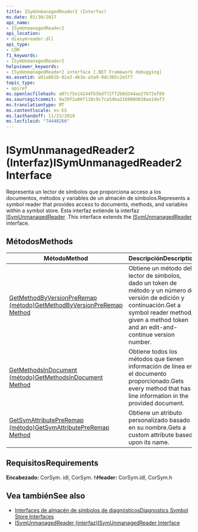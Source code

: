 ```yaml
---
title: ISymUnmanagedReader2 (Interfaz)
ms.date: 03/30/2017
api_name:
- ISymUnmanagedReader2
api_location:
- diasymreader.dll
api_type:
- COM
f1_keywords:
- ISymUnmanagedReader2
helpviewer_keywords:
- ISymUnmanagedReader2 interface [.NET Framework debugging]
ms.assetid: a01a881b-82a3-4b3e-a3a9-9dc305c2e5f7
topic_type:
- apiref
ms.openlocfilehash: a07c75e14244fb5bdf72ff2b0d344ae27672ef89
ms.sourcegitcommit: 9a39f2a06f110c9c7ca54ba216900d038aa14ef3
ms.translationtype: MT
ms.contentlocale: es-ES
ms.lasthandoff: 11/23/2019
ms.locfileid: "74448266"
---
```

# <a name="isymunmanagedreader2-interface"></a><span data-ttu-id="8dcff-102">ISymUnmanagedReader2 (Interfaz)</span><span class="sxs-lookup"><span data-stu-id="8dcff-102">ISymUnmanagedReader2 Interface</span></span>
<span data-ttu-id="8dcff-103">Representa un lector de símbolos que proporciona acceso a los documentos, métodos y variables de un almacén de símbolos.</span><span class="sxs-lookup"><span data-stu-id="8dcff-103">Represents a symbol reader that provides access to documents, methods, and variables within a symbol store.</span></span> <span data-ttu-id="8dcff-104">Esta interfaz extiende la interfaz [ISymUnmanagedReader](../../../../docs/framework/unmanaged-api/diagnostics/isymunmanagedreader-interface.md) .</span><span class="sxs-lookup"><span data-stu-id="8dcff-104">This interface extends the [ISymUnmanagedReader](../../../../docs/framework/unmanaged-api/diagnostics/isymunmanagedreader-interface.md) interface.</span></span>  
  
## <a name="methods"></a><span data-ttu-id="8dcff-105">Métodos</span><span class="sxs-lookup"><span data-stu-id="8dcff-105">Methods</span></span>  
  
|<span data-ttu-id="8dcff-106">Método</span><span class="sxs-lookup"><span data-stu-id="8dcff-106">Method</span></span>|<span data-ttu-id="8dcff-107">Descripción</span><span class="sxs-lookup"><span data-stu-id="8dcff-107">Description</span></span>|  
|------------|-----------------|  
|[<span data-ttu-id="8dcff-108">GetMethodByVersionPreRemap (método)</span><span class="sxs-lookup"><span data-stu-id="8dcff-108">GetMethodByVersionPreRemap Method</span></span>](../../../../docs/framework/unmanaged-api/diagnostics/isymunmanagedreader2-getmethodbyversionpreremap-method.md)|<span data-ttu-id="8dcff-109">Obtiene un método del lector de símbolos, dado un token de método y un número de versión de edición y continuación.</span><span class="sxs-lookup"><span data-stu-id="8dcff-109">Get a symbol reader method, given a method token and an edit-and-continue version number.</span></span>|  
|[<span data-ttu-id="8dcff-110">GetMethodsInDocument (método)</span><span class="sxs-lookup"><span data-stu-id="8dcff-110">GetMethodsInDocument Method</span></span>](../../../../docs/framework/unmanaged-api/diagnostics/isymunmanagedreader2-getmethodsindocument-method.md)|<span data-ttu-id="8dcff-111">Obtiene todos los métodos que tienen información de línea en el documento proporcionado.</span><span class="sxs-lookup"><span data-stu-id="8dcff-111">Gets every method that has line information in the provided document.</span></span>|  
|[<span data-ttu-id="8dcff-112">GetSymAttributePreRemap (método)</span><span class="sxs-lookup"><span data-stu-id="8dcff-112">GetSymAttributePreRemap Method</span></span>](../../../../docs/framework/unmanaged-api/diagnostics/isymunmanagedreader2-getsymattributepreremap-method.md)|<span data-ttu-id="8dcff-113">Obtiene un atributo personalizado basado en su nombre.</span><span class="sxs-lookup"><span data-stu-id="8dcff-113">Gets a custom attribute based upon its name.</span></span>|  
  
## <a name="requirements"></a><span data-ttu-id="8dcff-114">Requisitos</span><span class="sxs-lookup"><span data-stu-id="8dcff-114">Requirements</span></span>  
 <span data-ttu-id="8dcff-115">**Encabezado:** CorSym. idl, CorSym. h</span><span class="sxs-lookup"><span data-stu-id="8dcff-115">**Header:** CorSym.idl, CorSym.h</span></span>  
  
## <a name="see-also"></a><span data-ttu-id="8dcff-116">Vea también</span><span class="sxs-lookup"><span data-stu-id="8dcff-116">See also</span></span>

- [<span data-ttu-id="8dcff-117">Interfaces de almacén de símbolos de diagnósticos</span><span class="sxs-lookup"><span data-stu-id="8dcff-117">Diagnostics Symbol Store Interfaces</span></span>](../../../../docs/framework/unmanaged-api/diagnostics/diagnostics-symbol-store-interfaces.md)
- [<span data-ttu-id="8dcff-118">ISymUnmanagedReader (interfaz)</span><span class="sxs-lookup"><span data-stu-id="8dcff-118">ISymUnmanagedReader Interface</span></span>](../../../../docs/framework/unmanaged-api/diagnostics/isymunmanagedreader-interface.md)
